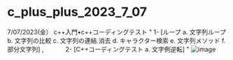 # c_plus_plus_2023_7_07
7/07/2023(金）
c++入門•c++コーディングテスト
"	1- [ループ
		a. 文字列ループ
		b. 文字列の比較
		c. 文字列の連結.消去
		d. キャラクター検索
		e. 文字列メソッド
		f. 部分文字列] ,                          　　　
	2- [C++コーディングテスト
		a. 文字例逆転]       "
![image](https://github.com/0Neokun0/c_plus_plus_2023_7_07/assets/90218986/f889f211-3d59-45cf-9d96-a1aa1590e76f)
